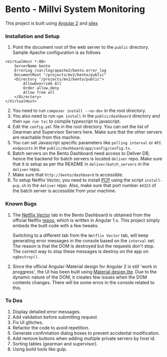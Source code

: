 # Bento - Millvi System Monitoring

This project is built using [Angular 2](https://angular.io/) and [silex](http://silex.sensiolabs.org/)

### Installation and Setup

1. Point the document root of the web server to the `public` directory. Sample Apache configuration is as follows
```
<VirtualHost *:80>
    ServerName bento
    ErrorLog /var/log/apache2/bento.error_log
    DocumentRoot "/projects/mv2/bento/public"
    <Directory "/projects/mv2/bento/public">
        AllowOverride All
        Order allow,deny
        Allow from all
    </Directory>
</VirtualHost>

```

2. You need to run `composer install --no-dev` in the root directory.
3. You also need to run `npm install` in the `public/dashboard` directory and then `npm run tsc` to compile typescript to javascript.
4. Edit the `config.yml` file in the root directory. You can set the list of Gearman and Supervisor Servers here. Make sure that the other servers are reachable from this machine.
5. You can set Javascript specific parameters like `polling interval` or `API endpoints` in the `public/dashboard/app/config/config.ts`.
6. Batch servers on the Bento Dashboard need access to Deliver DB, hence the backend for batch servers is located `deliver` repo. Make sure that it is setup as per the README in `deliver/batch_servers` in the `deliver` repo.
7. Make sure that `http://bento/dashboard` is accessible.
8. To setup Netflix Vector, you need to install [PCP](http://pcp.io/) using the script `install-pcp.sh` in the `deliver` repo. Also, make sure that port number `44323` of the batch server is accessible from your machine.

### Known Bugs

1. The [Netflix Vector](https://github.com/Netflix/vector) tab in the Bento Dashboard is obtained from the official Netflix [repos](https://github.com/Netflix), which is written in Angular 1.x. This project simply embeds the built code with a few tweaks.

    Switching to a different tab from the `Netflix Vector` tab, will keep generating error messages in the console based on the `interval` set. The reason is that the DOM is destroyed but the requests don't stop. The correct way to stop these messages is destroy on the app on `ngDestroy()`.

2.  Since the official Angular-Material design for Angular 2 is still 'work in proggress', the UI has been built using [Material design lite](http://www.getmdl.io/). Due to the dynamic nature of the DOM, it creates few issues when the DOM contents changes. There will be some erros in the console related to this.


### To Dos

1. Display detailed error messages.
2. Add validation before submitting request.
3. Fix UI glitches.
4. Refactor the code to avoid repetition.
5. Generate confirmation dialog boxes to prevent accidental modification.
6. Add remove buttons when adding multiple private servers by host id.
7. Sorting tables (gearman and supervisor).
8. Using build tools like gulp.




